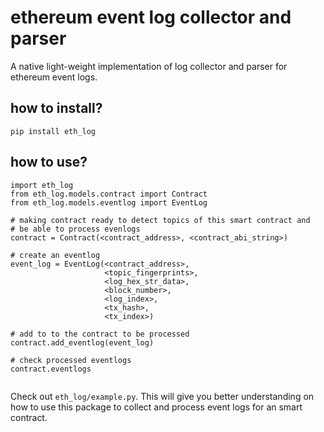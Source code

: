 # ethereum event log collector and parser
A native light-weight implementation of log collector and parser for ethereum event logs. 

## how to install?
```
pip install eth_log
```

## how to use?

```
import eth_log
from eth_log.models.contract import Contract
from eth_log.models.eventlog import EventLog

# making contract ready to detect topics of this smart contract and 
# be able to process evenlogs
contract = Contract(<contract_address>, <contract_abi_string>)

# create an eventlog
event_log = EventLog(<contract_address>,
	                 <topic_fingerprints>,
	                 <log_hex_str_data>,
	                 <block_number>,
	                 <log_index>,
	                 <tx_hash>,
	                 <tx_index>)

# add to to the contract to be processed
contract.add_eventlog(event_log)

# check processed eventlogs
contract.eventlogs


```

Check out `eth_log/example.py`. This will give you better understanding on how to use this package to collect and process event logs for an smart contract.
